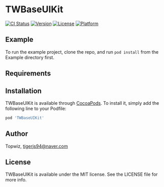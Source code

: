 # TWBaseUIKit

[![CI Status](https://img.shields.io/travis/Topwiz/TWBaseUIKit.svg?style=flat)](https://travis-ci.org/Topwiz/TWBaseUIKit)
[![Version](https://img.shields.io/cocoapods/v/TWBaseUIKit.svg?style=flat)](https://cocoapods.org/pods/TWBaseUIKit)
[![License](https://img.shields.io/cocoapods/l/TWBaseUIKit.svg?style=flat)](https://cocoapods.org/pods/TWBaseUIKit)
[![Platform](https://img.shields.io/cocoapods/p/TWBaseUIKit.svg?style=flat)](https://cocoapods.org/pods/TWBaseUIKit)

## Example

To run the example project, clone the repo, and run `pod install` from the Example directory first.

## Requirements

## Installation

TWBaseUIKit is available through [CocoaPods](https://cocoapods.org). To install
it, simply add the following line to your Podfile:

```ruby
pod 'TWBaseUIKit'
```

## Author

Topwiz, tigerjs94@naver.com

## License

TWBaseUIKit is available under the MIT license. See the LICENSE file for more info.
